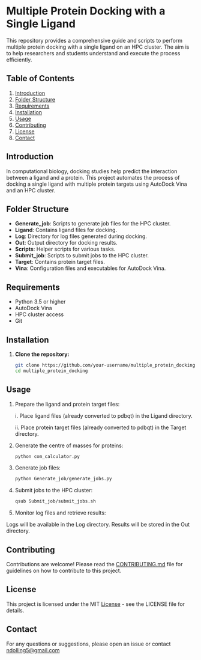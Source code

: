 # Multiple Protein Docking with a Single Ligand

This repository provides a comprehensive guide and scripts to perform multiple protein docking with a single ligand on an HPC cluster. The aim is to help researchers and students understand and execute the process efficiently.

## Table of Contents

1. [Introduction](#introduction)
2. [Folder Structure](#folder-structure)
3. [Requirements](#requirements)
4. [Installation](#installation)
5. [Usage](#usage)
6. [Contributing](#contributing)
7. [License](#license)
8. [Contact](#contact)

## Introduction

In computational biology, docking studies help predict the interaction between a ligand and a protein. This project automates the process of docking a single ligand with multiple protein targets using AutoDock Vina and an HPC cluster.

## Folder Structure

- **Generate_job**: Scripts to generate job files for the HPC cluster.
- **Ligand**: Contains ligand files for docking.
- **Log**: Directory for log files generated during docking.
- **Out**: Output directory for docking results.
- **Scripts**: Helper scripts for various tasks.
- **Submit_job**: Scripts to submit jobs to the HPC cluster.
- **Target**: Contains protein target files.
- **Vina**: Configuration files and executables for AutoDock Vina.

## Requirements

- Python 3.5 or higher
- AutoDock Vina
- HPC cluster access
- Git


## Installation

1. **Clone the repository:**
   ```bash
   git clone https://github.com/your-username/multiple_protein_docking.git
   cd multiple_protein_docking

## Usage
1. Prepare the ligand and protein target files:

   i. Place ligand files (already converted to pdbqt) in the Ligand directory.  

   ii. Place protein target files (already converted to pdbqt) in the Target directory.

2. Generate the centre of masses for proteins:
   ```bash
   python com_calculator.py
   
3. Generate job files:

   ```bash
   python Generate_job/generate_jobs.py

4. Submit jobs to the HPC cluster:

   ```bash
   qsub Submit_job/submit_jobs.sh

5. Monitor log files and retrieve results:

Logs will be available in the Log directory.
Results will be stored in the Out directory.

## Contributing
Contributions are welcome! Please read the [CONTRIBUTING.md](CONTRIBUTING.md) file for guidelines on how to contribute to this project.

## License
This project is licensed under the MIT [License](License) - see the LICENSE file for details.

## Contact
For any questions or suggestions, please open an issue or contact ndolling5@gmail.com
